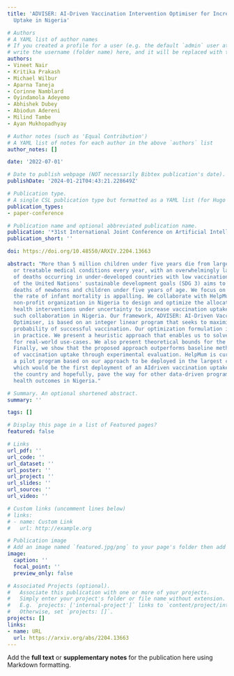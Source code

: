 ```yaml
---
title: 'ADVISER: AI-Driven Vaccination Intervention Optimiser for Increasing Vaccine
  Uptake in Nigeria'

# Authors
# A YAML list of author names
# If you created a profile for a user (e.g. the default `admin` user at `content/authors/admin/`), 
# write the username (folder name) here, and it will be replaced with their full name and linked to their profile.
authors:
- Vineet Nair
- Kritika Prakash
- Michael Wilbur
- Aparna Taneja
- Corinne Namblard
- Oyindamola Adeyemo
- Abhishek Dubey
- Abiodun Adereni
- Milind Tambe
- Ayan Mukhopadhyay

# Author notes (such as 'Equal Contribution')
# A YAML list of notes for each author in the above `authors` list
author_notes: []

date: '2022-07-01'

# Date to publish webpage (NOT necessarily Bibtex publication's date).
publishDate: '2024-01-21T04:43:21.228649Z'

# Publication type.
# A single CSL publication type but formatted as a YAML list (for Hugo requirements).
publication_types:
- paper-conference

# Publication name and optional abbreviated publication name.
publication: '*31st International Joint Conference on Artificial Intelligence (IJCAI)*'
publication_short: ''

doi: https://doi.org/10.48550/ARXIV.2204.13663

abstract: "More than 5 million children under five years die from largely preventable
  or treatable medical conditions every year, with an overwhelmingly large proportion
  of deaths occurring in under-developed countries with low vaccination uptake. One
  of the United Nations' sustainable development goals (SDG 3) aims to end preventable
  deaths of newborns and children under five years of age. We focus on Nigeria, where
  the rate of infant mortality is appalling. We collaborate with HelpMum, a large
  non-profit organization in Nigeria to design and optimize the allocation of heterogeneous
  health interventions under uncertainty to increase vaccination uptake, the first
  such collaboration in Nigeria. Our framework, ADVISER: AI-Driven Vaccination Intervention
  Optimiser, is based on an integer linear program that seeks to maximize the cumulative
  probability of successful vaccination. Our optimization formulation is intractable
  in practice. We present a heuristic approach that enables us to solve the problem
  for real-world use-cases. We also present theoretical bounds for the heuristic method.
  Finally, we show that the proposed approach outperforms baseline methods in terms
  of vaccination uptake through experimental evaluation. HelpMum is currently planning
  a pilot program based on our approach to be deployed in the largest city of Nigeria,
  which would be the first deployment of an AIdriven vaccination uptake program in
  the country and hopefully, pave the way for other data-driven programs to improve
  health outcomes in Nigeria."

# Summary. An optional shortened abstract.
summary: ''

tags: []

# Display this page in a list of Featured pages?
featured: false

# Links
url_pdf: ''
url_code: ''
url_dataset: ''
url_poster: ''
url_project: ''
url_slides: ''
url_source: ''
url_video: ''

# Custom links (uncomment lines below)
# links:
# - name: Custom Link
#   url: http://example.org

# Publication image
# Add an image named `featured.jpg/png` to your page's folder then add a caption below.
image:
  caption: ''
  focal_point: ''
  preview_only: false

# Associated Projects (optional).
#   Associate this publication with one or more of your projects.
#   Simply enter your project's folder or file name without extension.
#   E.g. `projects: ['internal-project']` links to `content/project/internal-project/index.md`.
#   Otherwise, set `projects: []`.
projects: []
links:
- name: URL
  url: https://arxiv.org/abs/2204.13663
---
```


Add the **full text** or **supplementary notes** for the publication here using Markdown formatting.
